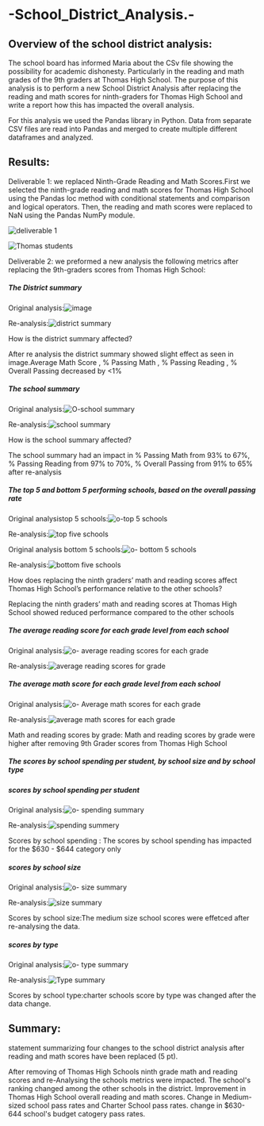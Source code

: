 # -School_District_Analysis.-
## Overview of the school district analysis:
The school board has informed Maria about the CSv file showing the possibility for academic dishonesty. Particularly in the reading and math grades of the 9th graders at Thomas High School. The purpose of this analysis is to perform a new School District Analysis after replacing the reading and math scores for ninth-graders for Thomas High School and write a report how this has impacted the overall analysis.

For this analysis we used the Pandas library in Python. Data from separate CSV files are read into Pandas and merged to create multiple different dataframes and analyzed.


## Results:
Deliverable 1: we replaced Ninth-Grade Reading and Math Scores.First we selected the ninth-grade reading and math scores for Thomas High School using the Pandas loc method with conditional statements and comparison and logical operators. Then, the reading and math scores were replaced to NaN using the Pandas NumPy module.

![deliverable 1](https://user-images.githubusercontent.com/96032051/150737979-f32f0a54-f43c-461e-bcab-fb89a6915f3b.png)

![Thomas students ](https://user-images.githubusercontent.com/96032051/150741817-aadb6bff-fcf3-42d7-86ab-0aac9848ecbc.png)


Deliverable 2:
we preformed a new analysis the following metrics after replacing the 9th-graders scores from Thomas High School:

##### The District summary

Original analysis:![image](https://user-images.githubusercontent.com/96032051/150743752-3511790c-228a-4ba9-987c-b2d6d1d05a0b.png)

Re-analysis:![district summary](https://user-images.githubusercontent.com/96032051/150738026-90a6ffee-3c25-44ee-a8a3-ba30ff66c4bf.png)


How is the district summary affected?

After re analysis the district summary showed slight effect as seen in image.Average Math Score , % Passing Math , % Passing Reading , % Overall Passing decreased by <1%




##### The school summary

Original analysis:![O-school summary](https://user-images.githubusercontent.com/96032051/150743835-de2cd82e-84a2-4208-b2f9-ae8b6f336e84.png)

Re-analysis:![school summary](https://user-images.githubusercontent.com/96032051/150738427-8d3dd663-dddf-47f9-85a1-ff1f2da13718.png)


How is the school summary affected?

The school summary had an impact in % Passing Math from 93% to 67%, % Passing Reading from 97% to 70%, % Overall Passing from 91% to 65% after re-analysis


##### The top 5 and bottom 5 performing schools, based on the overall passing rate

Original analysistop 5 schools:![o-top 5 schools](https://user-images.githubusercontent.com/96032051/150744157-b2b404f7-30f6-40f3-ad80-1bf4d1f8b425.png)

Re-analysis:![top five schools](https://user-images.githubusercontent.com/96032051/150738452-807781ec-674f-4cbd-a387-0be9b24340f6.png)


Original analysis bottom 5 schools:![o- bottom 5 schools](https://user-images.githubusercontent.com/96032051/150744229-482c9a2e-7558-4499-aab2-48fb30cd6849.png)

Re-analysis:![bottom five schools](https://user-images.githubusercontent.com/96032051/150738470-2c5d3591-364b-4e5f-97b9-5703e7892971.png)


How does replacing the ninth graders’ math and reading scores affect Thomas High School’s performance relative to the other schools?

Replacing the ninth graders’ math and reading scores at Thomas High School showed reduced performance compared to the other schools

##### The average reading score for each grade level from each school


Original analysis:![o- average reading scores for each grade](https://user-images.githubusercontent.com/96032051/150744282-db35b93e-1314-4616-888f-d79a31a3a1cd.png)

Re-analysis:![average reading scores for grade](https://user-images.githubusercontent.com/96032051/150738538-1571087d-a9ee-4ee4-ac88-4bd329716b22.png)


##### The average math score for each grade level from each school

Original analysis:![o- Average math scores for each grade](https://user-images.githubusercontent.com/96032051/150744306-f9768a9a-3866-4298-8844-794e4dd1ea99.png)

Re-analysis:![average math scores for each grade](https://user-images.githubusercontent.com/96032051/150738570-72b60da1-9b32-4d80-b225-96ae082ff133.png)


Math and reading scores by grade: Math and reading scores by grade were higher after removing 9th Grader scores from Thomas High School

##### The scores by school spending per student, by school size and by school type
##### scores by school spending per student
Original analysis:![o- spending summary](https://user-images.githubusercontent.com/96032051/150744339-2f9afd90-2bfd-46b8-b58d-2b220db068c4.png)

Re-analysis:![spending summery](https://user-images.githubusercontent.com/96032051/150738666-9f980de9-90af-495a-aa84-edfc93b78a3c.png)


Scores by school spending : The scores by school spending  has impacted for the $630 - $644 category only



##### scores by school size

Original analysis:![o- size summary](https://user-images.githubusercontent.com/96032051/150744427-31c2d98c-3113-474c-82c2-3137674d6919.png)

Re-analysis:![size summary](https://user-images.githubusercontent.com/96032051/150738695-280ac316-3267-4326-bcfc-3b829def3f95.png)


Scores by school size:The medium size school scores were effetced after re-analysing the data.


##### scores by type

Original analysis:![o- type summary](https://user-images.githubusercontent.com/96032051/150744464-df59841a-f4a1-46eb-81be-3a38c6b9533d.png)

Re-analysis:![Type summary](https://user-images.githubusercontent.com/96032051/150738714-d4e0b29c-0525-4d18-9e09-086a134e6934.png)

Scores by school type:charter schools score by type was changed after the data change.


## Summary:

statement summarizing four changes to the school district analysis after reading and math scores have been replaced (5 pt).

After removing of Thomas High Schools ninth grade math and reading scores and re-Analysing the schools metrics were impacted.
The school's ranking changed among the other schools in the district.
Improvement in Thomas High School overall reading and math scores.
Change in Medium-sized school pass rates and Charter School pass rates.
change in  $630-644 school's budget catogery pass rates.

